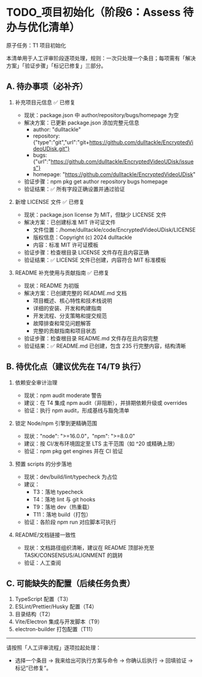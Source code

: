 # TODO\_项目初始化（阶段6：Assess 待办与优化清单）

原子任务：T1 项目初始化

本清单用于人工评审阶段逐项处理，规则：一次只处理一个条目；每项需有「解决方案」「验证步骤」「标记已修复」三部分。

## A. 待办事项（必补齐）

1. 补充项目元信息 ✅ 已修复
   - 现状：package.json 中 author/repository/bugs/homepage 为空
   - 解决方案：已更新 package.json 添加完整元信息
     - author: "dulltackle"
     - repository: {"type":"git","url":"git+https://github.com/dulltackle/EncryptedVideoUDisk.git"}
     - bugs: {"url":"https://github.com/dulltackle/EncryptedVideoUDisk/issues"}
     - homepage: "https://github.com/dulltackle/EncryptedVideoUDisk"
   - 验证步骤：npm pkg get author repository bugs homepage
   - 验证结果：✅ 所有字段正确设置并通过验证

2. 新增 LICENSE 文件 ✅ 已修复
   - 现状：package.json license 为 MIT，但缺少 LICENSE 文件
   - 解决方案：已创建标准 MIT 许可证文件
     - 文件位置：/home/dulltackle/code/EncryptedVideoUDisk/LICENSE
     - 版权信息：Copyright (c) 2024 dulltackle
     - 内容：标准 MIT 许可证模板
   - 验证步骤：检查根目录 LICENSE 文件存在且内容正确
   - 验证结果：✅ LICENSE 文件已创建，内容符合 MIT 标准模板

3. README 补充使用与贡献指南 ✅ 已修复
   - 现状：README 为初版
   - 解决方案：已创建完整的 README.md 文档
     - 项目概述、核心特性和技术栈说明
     - 详细的安装、开发和构建指南
     - 开发流程、分支策略和提交规范
     - 故障排查和常见问题解答
     - 完整的贡献指南和项目状态
   - 验证步骤：检查根目录 README.md 文件存在且内容完整
   - 验证结果：✅ README.md 已创建，包含 235 行完整内容，结构清晰

## B. 待优化点（建议优先在 T4/T9 执行）

1. 依赖安全审计治理
   - 现状：npm audit moderate 警告
   - 建议：在 T4 集成 npm audit（非阻断），并排期依赖升级或 overrides
   - 验证：执行 npm audit，形成基线与豁免清单

2. 锁定 Node/npm 引擎到更精确范围
   - 现状："node": ">=16.0.0"，"npm": ">=8.0.0"
   - 建议：按 CI/发布环境固定至 LTS 主干范围（如 ^20 或精确上限）
   - 验证：npm pkg get engines 并在 CI 验证

3. 预置 scripts 的分步落地
   - 现状：dev/build/lint/typecheck 为占位
   - 建议：
     - T3：落地 typecheck
     - T4：落地 lint 与 git hooks
     - T9：落地 dev（热重载）
     - T11：落地 build（打包）
   - 验证：各阶段 npm run 对应脚本可执行

4. README/文档链接一致性
   - 现状：文档路径组织清晰，建议在 README 顶部补充至 TASK/CONSENSUS/ALIGNMENT 的跳转
   - 验证：人工查阅

## C. 可能缺失的配置（后续任务负责）

1. TypeScript 配置（T3）
2. ESLint/Prettier/Husky 配置（T4）
3. 目录结构（T2）
4. Vite/Electron 集成与开发脚本（T9）
5. electron-builder 打包配置（T11）

---

请按照「人工评审流程」逐项拉起处理：

- 选择一个条目 → 我来给出可执行方案与命令 → 你确认后执行 → 回填验证 → 标记“已修复”。
